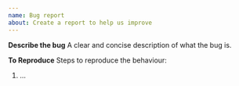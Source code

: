 ```yaml
---
name: Bug report
about: Create a report to help us improve
---
```

**Describe the bug**
A clear and concise description of what the bug is.

**To Reproduce**
Steps to reproduce the behaviour:
1. ...
